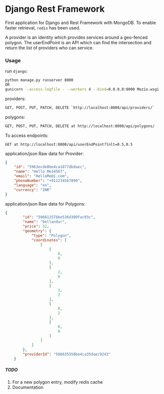 # **Django Rest Framework**

First application for Django and Rest Framework with MongoDB. To enable faster retrieval, `redis` has been used.

A provider is an identity which provides services around a geo-fenced polygon. The userEndPoint is an API which can find the intersection and return the list of providers who can service.

### **Usage**

run `django`:
```bash
python manage.py runserver 8000
OR
gunicorn --access-logfile - --workers 4 --bind=0.0.0.0:8000 Mozio.wsgi:application
```

providers:
```bash
GET, POST, PUT, PATCH, DELETE `http://localhost:8000/api/providers/`
```

polygons:
```bash
GET, POST, PUT, PATCH, DELETE at http://localhost:8000/api/polygons/
```

To access endpoints:
```
GET at http://localhost:8000/api/userEndPoint?lnlt=0.5,0.5
```
application/json Raw data for Provider:
```json
{
    "id": "5963ecde8be4ca1877dbdaec",
    "name": "Hello Me14567",
    "email": "HelloMe@1.com",
    "phoneNumber": "+911234567890",
    "language": "en",
    "currency": "INR"
}
```

application/json Raw data for Polygons:
```json
{
        "id": "59661257bbe536d309fac03c",
        "name": "bellandur",
        "price": 52,
        "geometry": {
            "type": "Polygon",
            "coordinates": [
                [
                    [
                        0,
                        0
                    ],
                    [
                        2,
                        0
                    ],
                    [
                        2,
                        2
                    ],
                    [
                        0,
                        2
                    ],
                    [
                        0,
                        0
                    ]
                ]
            ]
        },
        "providerId": "596635558be4ca35daec9243"
    }
```

##### **TODO**

1. For a new polygon entry, modify redis cache
2. Documentation
